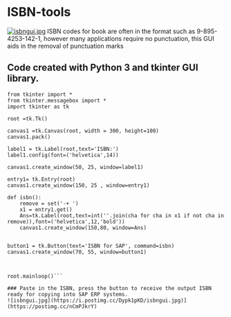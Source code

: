 # ISBN-tools

[![isbngui.jpg](https://i.postimg.cc/Dypk1pKD/isbngui.jpg)](https://postimg.cc/nCmPJkrY)
ISBN codes for book are often in the format such as 9-895-4253-142-1, however many applications require no punctuation, this GUI aids in the removal of punctuation marks

## Code created with Python 3 and tkinter GUI library.

```import math as m
from tkinter import *
from tkinter.messagebox import *
import tkinter as tk

root =tk.Tk()

canvas1 =tk.Canvas(root, width = 300, height=100)
canvas1.pack()

label1 = tk.Label(root,text='ISBN:')
label1.config(font=('helvetica',14))

canvas1.create_window(50, 25, window=label1)

entry1= tk.Entry(root)
canvas1.create_window(150, 25 , window=entry1)

def isbn():
    remove = set('-+ ')
    x1 = entry1.get()
    Ans=tk.Label(root,text=int(''.join(cha for cha in x1 if not cha in remove)),font=('helvetica',12,'bold'))
    canvas1.create_window(150,80, window=Ans)
  
    
button1 = tk.Button(text='ISBN for SAP', command=isbn)
canvas1.create_window(70, 55, window=button1)



root.mainloop()```

### Paste in the ISBN, press the button to receive the output ISBN ready for copying into SAP ERP systems.
![isbngui.jpg](https://i.postimg.cc/Dypk1pKD/isbngui.jpg)](https://postimg.cc/nCmPJkrY)

